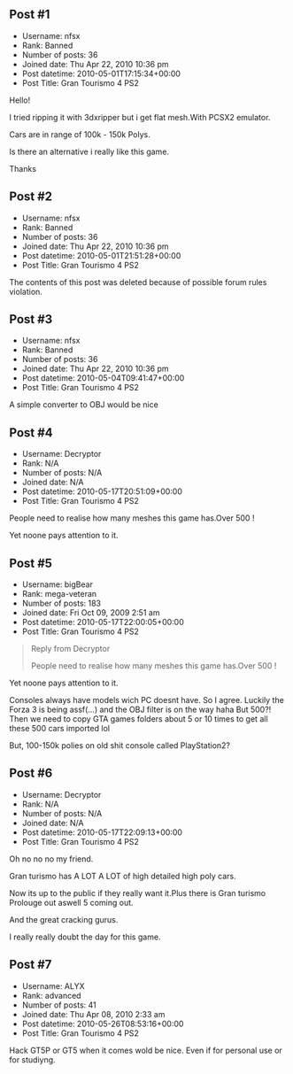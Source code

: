 ## Post #1
- Username: nfsx
- Rank: Banned
- Number of posts: 36
- Joined date: Thu Apr 22, 2010 10:36 pm
- Post datetime: 2010-05-01T17:15:34+00:00
- Post Title: Gran Tourismo 4 PS2

Hello!

I tried ripping it with 3dxripper but i get flat mesh.With PCSX2 emulator.

Cars are in range of 100k - 150k Polys.

Is there an alternative i really like this game.

Thanks
## Post #2
- Username: nfsx
- Rank: Banned
- Number of posts: 36
- Joined date: Thu Apr 22, 2010 10:36 pm
- Post datetime: 2010-05-01T21:51:28+00:00
- Post Title: Gran Tourismo 4 PS2

The contents of this post was deleted because of possible forum rules violation.
## Post #3
- Username: nfsx
- Rank: Banned
- Number of posts: 36
- Joined date: Thu Apr 22, 2010 10:36 pm
- Post datetime: 2010-05-04T09:41:47+00:00
- Post Title: Gran Tourismo 4 PS2

A simple converter to OBJ would be nice
## Post #4
- Username: Decryptor
- Rank: N/A
- Number of posts: N/A
- Joined date: N/A
- Post datetime: 2010-05-17T20:51:09+00:00
- Post Title: Gran Tourismo 4 PS2

People need to realise how many meshes this game has.Over 500 !


Yet noone pays attention to it.
## Post #5
- Username: bigBear
- Rank: mega-veteran
- Number of posts: 183
- Joined date: Fri Oct 09, 2009 2:51 am
- Post datetime: 2010-05-17T22:00:05+00:00
- Post Title: Gran Tourismo 4 PS2

> Reply from Decryptor
>
> People need to realise how many meshes this game has.Over 500 !


Yet noone pays attention to it.

Consoles always have models wich PC doesnt have.
So I agree.
Luckily the Forza 3 is being assf(...) and the OBJ filter is on the way haha
But 500?!
Then we need to copy GTA games folders about 5 or 10 times
to get all these 500 cars imported lol

But, 100-150k polies on old shit console called PlayStation2?
## Post #6
- Username: Decryptor
- Rank: N/A
- Number of posts: N/A
- Joined date: N/A
- Post datetime: 2010-05-17T22:09:13+00:00
- Post Title: Gran Tourismo 4 PS2

Oh no no no my friend.

Gran turismo has A LOT A LOT of high detailed high poly cars.

Now its up to the public if they really want it.Plus there is Gran turismo Prolouge out aswell 5 coming out.

And the great cracking gurus.



I really really doubt the day for this game.
## Post #7
- Username: ALYX
- Rank: advanced
- Number of posts: 41
- Joined date: Thu Apr 08, 2010 2:33 am
- Post datetime: 2010-05-26T08:53:16+00:00
- Post Title: Gran Tourismo 4 PS2

Hack GT5P or GT5 when it comes wold be nice. Even if for personal use or for studiyng.
